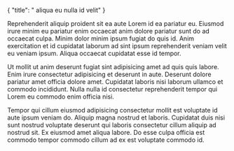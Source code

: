 {
  "title": " aliqua eu nulla id velit"
}

Reprehenderit aliquip proident sit ea aute Lorem id ea pariatur eu. Eiusmod irure minim eu pariatur enim occaecat anim dolore pariatur sunt do ad occaecat culpa. Minim dolor minim ipsum fugiat do quis id. Anim exercitation et id cupidatat laborum ad sint ipsum reprehenderit veniam velit eu veniam ipsum. Aliqua occaecat cupidatat esse id tempor.

Ut mollit ut anim deserunt fugiat sint adipisicing amet ad quis quis labore. Enim irure consectetur adipisicing et deserunt in aute. Deserunt dolore pariatur amet officia dolore amet. Cupidatat laboris nisi laborum ullamco et commodo incididunt. Nulla nulla id consectetur reprehenderit tempor qui Lorem eu commodo enim officia nisi.

Tempor qui cillum eiusmod adipisicing consectetur mollit est voluptate id aute ipsum veniam do. Aliquip magna nostrud et laboris. Cupidatat duis nisi sunt nostrud voluptate deserunt qui laboris consectetur cillum aliquip ad nostrud sit. Ex eiusmod amet aliqua labore. Do esse culpa officia est commodo tempor commodo cillum ad ex est voluptate commodo id.